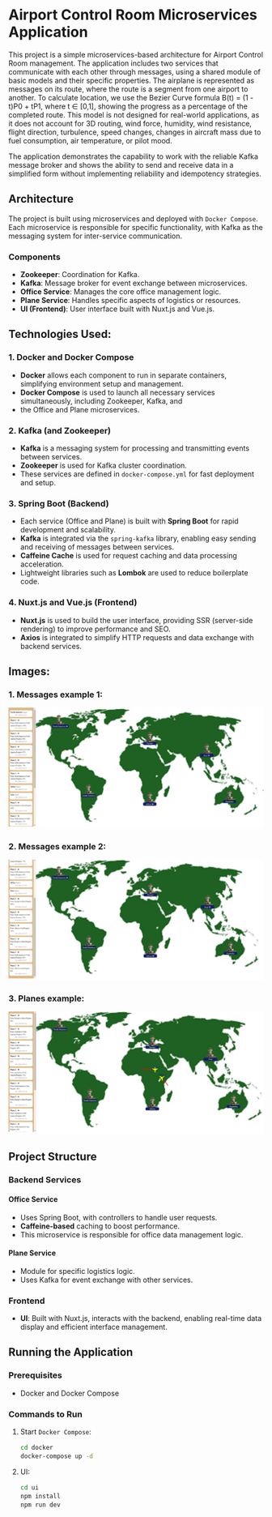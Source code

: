 # Airport Control Room Microservices Application

This project is a simple microservices-based architecture for Airport Control Room management. The application
includes two services that communicate with each other through messages, using a shared module of basic 
models and their specific properties. The airplane is represented as messages on its route, where the
route is a segment from one airport to another. To calculate location, we use the Bezier Curve
formula B(t) = (1 - t)P0 + tP1, where t ∈ [0,1], showing the progress as a percentage of the completed
route. This model is not designed for real-world applications, as it does not account for 3D routing,
wind force, humidity, wind resistance, flight direction, turbulence, speed changes, changes in aircraft
mass due to fuel consumption, air temperature, or pilot mood.

The application demonstrates the capability to work with the reliable Kafka message broker and shows the
ability to send and receive data in a simplified form without implementing reliability and idempotency strategies.

## Architecture

The project is built using microservices and deployed with `Docker Compose`. Each microservice is 
responsible for specific functionality, with Kafka as the messaging system for inter-service communication.

### Components

- **Zookeeper**: Coordination for Kafka.
- **Kafka**: Message broker for event exchange between microservices.
- **Office Service**: Manages the core office management logic.
- **Plane Service**: Handles specific aspects of logistics or resources.
- **UI (Frontend)**: User interface built with Nuxt.js and Vue.js.

## Technologies Used:

### 1. Docker and Docker Compose
- **Docker** allows each component to run in separate containers, simplifying environment setup and management.
- **Docker Compose** is used to launch all necessary services simultaneously, including Zookeeper, Kafka, and
- the Office and Plane microservices.

### 2. Kafka (and Zookeeper)
- **Kafka** is a messaging system for processing and transmitting events between services.
- **Zookeeper** is used for Kafka cluster coordination.
- These services are defined in `docker-compose.yml` for fast deployment and setup.

### 3. Spring Boot (Backend)
- Each service (Office and Plane) is built with **Spring Boot** for rapid development and scalability.
- **Kafka** is integrated via the `spring-kafka` library, enabling easy sending and receiving of messages between services.
- **Caffeine Cache** is used for request caching and data processing acceleration.
- Lightweight libraries such as **Lombok** are used to reduce boilerplate code.

### 4. Nuxt.js and Vue.js (Frontend)
- **Nuxt.js** is used to build the user interface, providing SSR (server-side rendering) to improve performance and SEO.
- **Axios** is integrated to simplify HTTP requests and data exchange with backend services.

## Images:

### 1. Messages example 1:

![Screen 1 Messages](./images/img.png)

### 2. Messages example 2:

![Screen 2 Messages](./images/img_1.png)

### 3. Planes example:

![Screen 3 Planes](./images/img_2.png)

## Project Structure

### Backend Services

#### Office Service
- Uses Spring Boot, with controllers to handle user requests.
- **Caffeine-based** caching to boost performance.
- This microservice is responsible for office data management logic.

#### Plane Service
- Module for specific logistics logic.
- Uses Kafka for event exchange with other services.

### Frontend
- **UI**: Built with Nuxt.js, interacts with the backend, enabling real-time data display and efficient interface management.

## Running the Application

### Prerequisites

- Docker and Docker Compose

### Commands to Run

1. Start `Docker Compose`:
    ```bash
    cd docker
    docker-compose up -d
    ```

2. UI:
   ```bash
   cd ui
   npm install
   npm run dev


